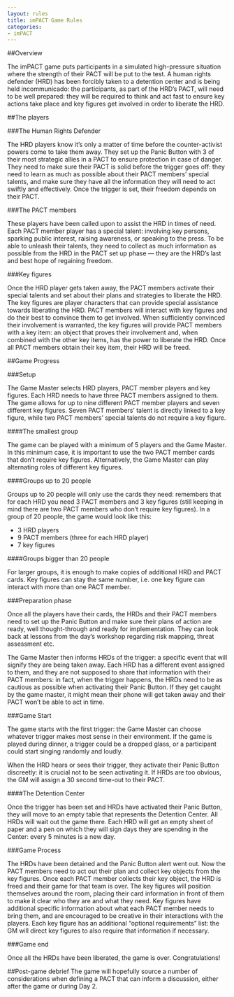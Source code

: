 ```yaml
---
layout: rules
title: imPACT Game Rules
categories:
- imPACT
---
```


##Overview

The imPACT game puts participants in a simulated high-pressure situation where the strength of their PACT will be put to the test. A human rights defender (HRD) has been forcibly taken to a detention center and is being held incommunicado: the participants, as part of the HRD’s PACT, will need to be well prepared: they will be required to think and act fast to ensure key actions take place and key figures get involved in order to liberate the HRD.

##The players

###The Human Rights Defender

The HRD players know it’s only a matter of time before the counter-activist powers come to take them away. They set up the Panic Button with 3 of their most strategic  allies in a PACT to ensure protection in case of danger. They need to make sure their PACT is solid before the trigger goes off: they need to learn as much as possible about their PACT members’ special talents, and make sure they have all the information they will need to act swiftly and effectively. Once the trigger is set, their freedom depends on their PACT.

###The PACT members

These players have been called upon to assist the HRD in times of need. Each PACT member player has a special talent: involving key persons, sparking public interest, raising awareness, or speaking to the press. To be able to unleash their talents, they need to collect as much information as possible from the HRD in the PACT set up phase — they are the HRD’s last and best hope of regaining freedom.

###Key figures

Once the HRD player gets taken away, the PACT members activate their special talents and set about their plans and strategies to liberate the HRD. The key figures are player characters that can provide special assistance towards liberating the HRD. PACT members will interact with key figures and do their best to convince them to get involved.
When sufficiently convinced their involvement is warranted, the key figures will provide PACT members with a key item: an object that proves their involvement and, when combined with the other key items, has the power to liberate the HRD. Once all PACT members obtain their key item, their HRD will be freed.

##Game Progress

###Setup

The Game Master selects HRD players, PACT member players and key figures. Each HRD needs to have three PACT members assigned to them. The game allows for up to nine different PACT member players and seven different key figures. Seven PACT members’ talent is directly linked to a key figure, while two PACT members’ special talents do not require a key figure.

####The smallest group

The game can be played with a minimum of 5 players and the Game Master. In this minimum case, it is important to use the two PACT member cards that don’t require key figures. Alternatively, the Game Master can play alternating roles of different key figures.

####Groups up to 20 people

Groups up to 20 people will only use the cards they need: remembers that for each HRD you need 3 PACT members and 3 key figures (still keeping in mind there are two PACT members who don’t require key figures).
In a group of 20 people, the game would look like this:
- 3 HRD players
- 9 PACT members (three for each HRD player)
- 7 key figures

####Groups bigger than 20 people

For larger groups, it is enough to make copies of additional HRD and PACT cards. Key figures can stay the same number, i.e. one key figure can interact with more than one PACT member.

###Preparation phase

Once all the players have their cards, the HRDs and their PACT members need to set up the Panic Button and make sure their plans of action are ready, well thought-through and ready for implementation. They can look back at lessons from the day’s workshop regarding risk mapping, threat assessment etc.

The Game Master then informs HRDs of the trigger: a specific event that will signify they are being taken away. Each HRD has a different event assigned to them, and they are not supposed to share that information with their PACT members: in fact, when the trigger happens, the HRDs need to be as cautious as possible when activating their Panic Button. If they get caught by the game master, it might mean their phone will get taken away and their PACT won’t be able to act in time.

###Game Start

The game starts with the first trigger: the Game Master can choose whatever trigger makes most sense in their environment. If the game is played during dinner, a trigger could be a dropped glass, or a participant could start singing randomly and loudly.

When the HRD hears or sees their trigger, they activate their Panic Button discreetly: it is crucial not to be seen activating it. If HRDs are too obvious, the GM will assign a 30 second time-out to their PACT.

####The Detention Center

Once the trigger has been set and HRDs have activated their Panic Button, they will move to an empty table that represents the Detention Center. All HRDs will wait out the game there. Each HRD will get an empty sheet of paper and a pen on which they will sign days they are spending in the Center: every 5 minutes is a new day.

###Game Process

The HRDs have been detained and the Panic Button alert went out. Now the PACT members need to act out their plan and collect key objects from the key figures. Once each PACT member collects their key object, the HRD is freed and their game for that  team is over.
The key figures will position themselves around the room, placing their card information in front of them to make it clear who they are and what they need. Key figures have additional specific information about what each PACT member needs to bring them, and are encouraged to be creative in their interactions with the players. Each key figure has an additional “optional requirements” list: the GM will direct key figures to also require that information if necessary.

###Game end

Once all the HRDs have been liberated, the game is over. Congratulations!

##Post-game debrief
The game will hopefully source a number of considerations when defining a PACT that can inform a discussion, either after the game or during Day 2.

